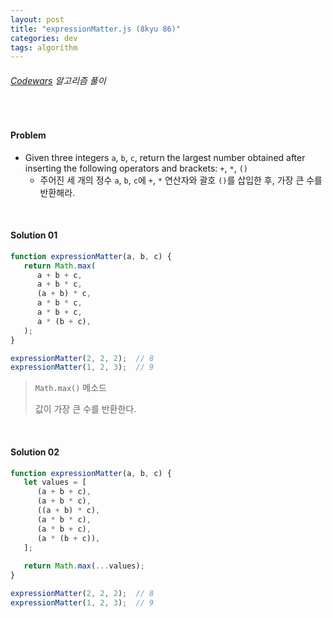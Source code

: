 ```yaml
---
layout: post
title: "expressionMatter.js (8kyu 86)"
categories: dev
tags: algorithm
---
```


###### [Codewars](https://www.codewars.com) 알고리즘 풀이

<br>

#### Problem

- Given three integers `a`, `b`, `c`, return the largest number obtained after inserting the following operators and brackets: `+`, `*`, `()`
  - 주어진 세 개의 정수 `a`, `b`, `c`에 `+`, `*` 연산자와 괄호 `()`를 삽입한 후, 가장 큰 수를 반환해라.

<br>

#### Solution 01

```js
function expressionMatter(a, b, c) {
   return Math.max(
      a + b + c,
      a + b * c,
      (a + b) * c,
      a * b * c,
      a * b + c,
      a * (b + c),
   );
}

expressionMatter(2, 2, 2);	// 8
expressionMatter(1, 2, 3);	// 9
```

> `Math.max()` 메소드
>
> 값이 가장 큰 수를 반환한다.

<br>

#### Solution 02

```js
function expressionMatter(a, b, c) {
   let values = [
      (a + b + c),
      (a + b * c),
      ((a + b) * c),
      (a * b * c),
      (a * b + c),
      (a * (b + c)),
   ];
   
   return Math.max(...values);
}

expressionMatter(2, 2, 2);	// 8
expressionMatter(1, 2, 3);	// 9
```

<br>